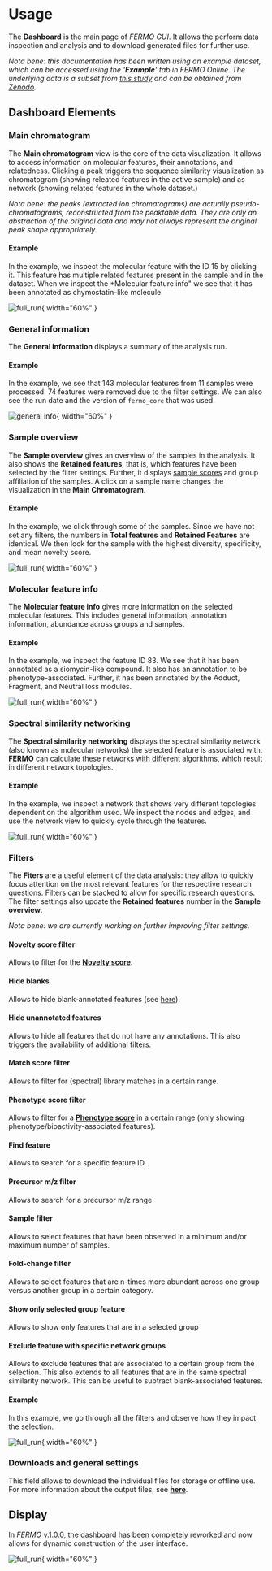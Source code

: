 # Usage

The **Dashboard** is the main page of *FERMO GUI*. 
It allows the perform data inspection and analysis and to download generated files for further use.

*Nota bene: this documentation has been written using an example dataset, which can be accessed using the '**Example**' tab in *FERMO Online*. 
The underlying data is a subset from [this study](https://doi.org/10.1021/acs.jnatprod.0c00807) and can be obtained from [Zenodo](https://doi.org/10.5281/zenodo.11961094).*


## Dashboard Elements

### Main chromatogram

The **Main chromatogram** view is the core of the data visualization. 
It allows to access information on molecular features, their annotations, and relatedness.
Clicking a peak triggers the sequence similarity visualization as chromatogram (showing releated features in the active sample) and as network (showing related features in the whole dataset.)

*Nota bene: the peaks (extracted ion chromatograms) are actually pseudo-chromatograms, reconstructed from the peaktable data. They are only an abstraction of the original data and may not always represent the original peak shape appropriately.*

#### Example

In the example, we inspect the molecular feature with the ID 15 by clicking it. 
This feature has multiple related features present in the sample and in the dataset.
When we inspect the *Molecular feature info" we see that it has been annotated as chymostatin-like molecule.

![full_run](../assets/images/screenshots/gui.dashboard.main_chrom.gif){ width="60%" }

### General information

The **General information** displays a summary of the analysis run.

#### Example

In the example, we see that 143 molecular features from 11 samples were processed.
74 features were removed due to the filter settings. We can also see the run date and the version of `fermo_core` that was used.

![general info](../assets/images/screenshots/gui.dashboard.general_info.png){ width="60%" }


### Sample overview

The **Sample overview** gives an overview of the samples in the analysis.
It also shows the **Retained features**, that is, which features have been selected by the filter settings.
Further, it displays [sample scores](../modules/scores.samples.md) and group affiliation of the samples.
A click on a sample name changes the visualization in the **Main Chromatogram**.

#### Example

In the example, we click through some of the samples.
Since we have not set any filters, the numbers in **Total features** and **Retained Features** are identical.
We then look for the sample with the highest diversity, specificity, and mean novelty score.

![full_run](../assets/images/screenshots/gui.dashboard.sample_overview.gif){ width="60%" }

### Molecular feature info

The **Molecular feature info** gives more information on the selected molecular features.
This includes general information, annotation information, abundance across groups and samples.

#### Example

In the example, we inspect the feature ID 83. 
We see that it has been annotated as a siomycin-like compound.
It also has an annotation to be phenotype-associated.
Further, it has been annotated by the Adduct, Fragment, and Neutral loss modules.

![full_run](../assets/images/screenshots/gui.dashboard.feature_info.gif){ width="60%" }


### Spectral similarity networking

The **Spectral similarity networking** displays the spectral similarity network (also known as molecular networks) the selected feature is associated with.
**FERMO** can calculate these networks with different algorithms, which result in different network topologies.

#### Example

In the example, we inspect a network that shows very different topologies dependent on the algorithm used.
We inspect the nodes and edges, and use the network view to quickly cycle through the features.

![full_run](../assets/images/screenshots/gui.dashboard.network.gif){ width="60%" }

### Filters

The **Fiters** are a useful element of the data analysis: they allow to quickly focus attention on the most relevant features for the respective research questions.
Filters can be stacked to allow for specific research questions.
The filter settings also update the **Retained features** number in the **Sample overview**. 

*Nota bene: we are currently working on further improving filter settings.*

#### Novelty score filter

Allows to filter for the [**Novelty score**](../modules/scores.features.md).

#### Hide blanks

Allows to hide blank-annotated features (see [here](../modules/metadata.blank.md)).

#### Hide unannotated features

Allows to hide all features that do not have any annotations. 
This also triggers the availability of additional filters.

#### Match score filter

Allows to filter for (spectral) library matches in a certain range.

#### Phenotype score filter

Allows to filter for a [**Phenotype score**](../modules/scores.features.md) in a certain range (only showing phenotype/bioactivity-associated features).

#### Find feature

Allows to search for a specific feature ID.

#### Precursor m/z filter

Allows to search for a precursor m/z range

#### Sample filter

Allows to select features that have been observed in a minimum and/or maximum number of samples.

#### Fold-change filter

Allows to select features that are n-times more abundant across one group versus another group in a certain category.

#### Show only selected group feature

Allows to show only features that are in a selected group

#### Exclude feature with specific network groups

Allows to exclude features that are associated to a certain group from the selection. 
This also extends to all features that are in the same spectral similarity network. 
This can be useful to subtract blank-associated features.

#### Example

In this example, we go through all the filters and observe how they impact the selection.

![full_run](../assets/images/screenshots/gui.dashboard.filters.gif){ width="60%" }

### Downloads and general settings

This field allows to download the individual files for storage or offline use. 
For more information about the output files, see [**here**](./input_output.md#output-data-formats).

## Display

In *FERMO* v.1.0.0, the dashboard has been completely reworked and now allows for dynamic construction of the user interface.

![full_run](../assets/images/screenshots/gui.dashboard.drag.gif){ width="60%" }
